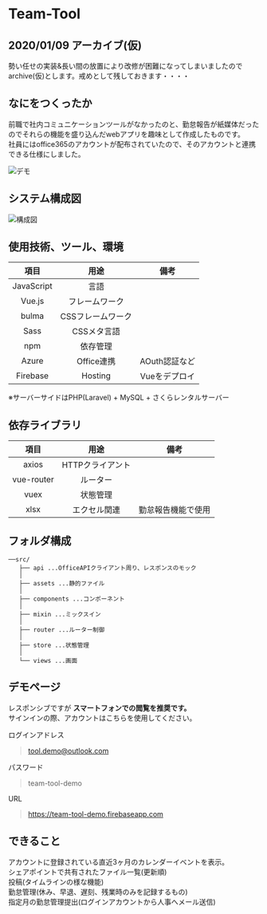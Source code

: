# Team-Tool  

## 2020/01/09 アーカイブ(仮)  

勢い任せの実装&長い間の放置により改修が困難になってしまいましたのでarchive(仮)とします。戒めとして残しておきます・・・・  

## なにをつくったか  

前職で社内コミュニケーションツールがなかったのと、勤怠報告が紙媒体だったのでそれらの機能を盛り込んだwebアプリを趣味として作成したものです。  
社員にはoffice365のアカウントが配布されていたので、そのアカウントと連携できる仕様にしました。

![デモ](https://firebasestorage.googleapis.com/v0/b/team-tool-demo.appspot.com/o/20190314_223415.GIF?alt=media&token=26f9d66d-74c0-48f6-8973-3004288034e9)

## システム構成図  

![構成図](https://firebasestorage.googleapis.com/v0/b/team-tool-demo.appspot.com/o/%E3%82%B7%E3%82%B9%E3%83%86%E3%83%A0%E6%A7%8B%E6%88%90%E5%9B%B3.jpg?alt=media&token=94de3896-f273-4e08-8c53-1a2093164d7d)

## 使用技術、ツール、環境

| 項目 | 用途 | 備考 |
|:-----------:|:-----------:|:-----------:|
| JavaScript | 言語 | |
| Vue.js | フレームワーク | |
| bulma | CSSフレームワーク |  |
| Sass | CSSメタ言語 |  |
| npm | 依存管理 |  |
| Azure | Office連携 | AOuth認証など |
| Firebase | Hosting | Vueをデプロイ |

※サーバーサイドはPHP(Laravel) + MySQL + さくらレンタルサーバー

## 依存ライブラリ  

| 項目 | 用途 | 備考 |
|:-----------:|:-----------:|:-----------:|
| axios | HTTPクライアント | |
| vue-router | ルーター | |
| vuex | 状態管理 | |
| xlsx | エクセル関連 | 勤怠報告機能で使用 |

## フォルダ構成  
```
──src/  
   ├── api ...OfficeAPIクライアント周り、レスポンスのモック  
   │
   ├── assets ...静的ファイル  
   │
   ├── components ...コンポーネント  
   │
   ├── mixin ...ミックスイン  
   │
   ├── router ...ルーター制御  
   │
   ├── store ...状態管理  
   │
   └── views ...画面
```  

## デモページ  

レスポンシブですが __スマートフォンでの閲覧を推奨です。__  
サインインの際、アカウントはこちらを使用してください。  

ログインアドレス  
>tool.demo@outlook.com  

パスワード  
>team-tool-demo  

URL  
>https://team-tool-demo.firebaseapp.com  

## できること  

アカウントに登録されている直近3ヶ月のカレンダーイベントを表示。  
シェアポイントで共有されたファイル一覧(更新順)  
投稿(タイムラインの様な機能)  
勤怠管理(休み、早退、遅刻、残業時のみを記録するもの)  
指定月の勤怠管理提出(ログインアカウントから人事へメール送信)
